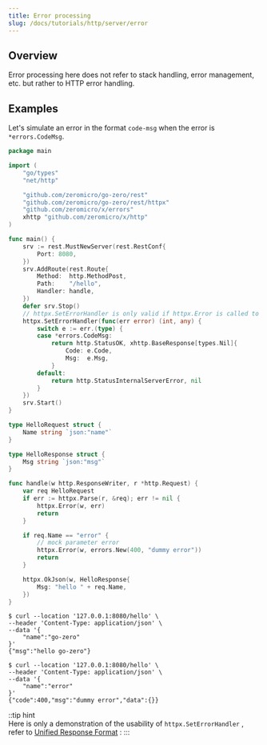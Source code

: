 ```yaml
---
title: Error processing
slug: /docs/tutorials/http/server/error
---
```


## Overview

Error processing here does not refer to stack handling, error management, etc. but rather to HTTP error handling.

## Examples

Let's simulate an error in the format `code-msg` when the error is `*errors.CodeMsg`.

```go
package main

import (
    "go/types"
    "net/http"

    "github.com/zeromicro/go-zero/rest"
    "github.com/zeromicro/go-zero/rest/httpx"
    "github.com/zeromicro/x/errors"
    xhttp "github.com/zeromicro/x/http"
)

func main() {
    srv := rest.MustNewServer(rest.RestConf{
        Port: 8080,
    })
    srv.AddRoute(rest.Route{
        Method:  http.MethodPost,
        Path:    "/hello",
        Handler: handle,
    })
    defer srv.Stop()
    // httpx.SetErrorHandler is only valid if httpx.Error is called to handle the response.
    httpx.SetErrorHandler(func(err error) (int, any) {
        switch e := err.(type) {
        case *errors.CodeMsg:
            return http.StatusOK, xhttp.BaseResponse[types.Nil]{
                Code: e.Code,
                Msg:  e.Msg,
            }
        default:
            return http.StatusInternalServerError, nil
        }
    })
    srv.Start()
}

type HelloRequest struct {
    Name string `json:"name"`
}

type HelloResponse struct {
    Msg string `json:"msg"`
}

func handle(w http.ResponseWriter, r *http.Request) {
    var req HelloRequest
    if err := httpx.Parse(r, &req); err != nil {
        httpx.Error(w, err)
        return
    }

    if req.Name == "error" {
        // mock parameter error
        httpx.Error(w, errors.New(400, "dummy error"))
        return
    }

    httpx.OkJson(w, HelloResponse{
        Msg: "hello " + req.Name,
    })
}

```

```shell
$ curl --location '127.0.0.1:8080/hello' \
--header 'Content-Type: application/json' \
--data '{
    "name":"go-zero"
}'
{"msg":"hello go-zero"}

$ curl --location '127.0.0.1:8080/hello' \
--header 'Content-Type: application/json' \
--data '{
    "name":"error"
}'
{"code":400,"msg":"dummy error","data":{}}
```

::tip hint  
Here is only a demonstration of the usability of `httpx.SetErrorHandler` , refer to <a href="/docs/tutorials/http/server/response/ext" target="_blank">Unified Response Format</a>
:
:::
